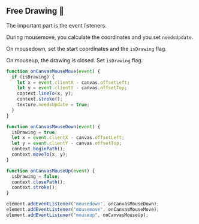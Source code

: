 ## Free Drawing 🎨

The important part is the event listeners.

During mousemove, you calculate the coordinates and you set `needsUpdate`.

On mousedown, set the start coordinates and the `isDrawing` flag.

On mouseup, the drawing is closed.  Set `isDrawing` flag.

```js
function onCanvasMouseMove(event) {
  if (isDrawing) {
    let x = event.clientX - canvas.offsetLeft;
    let y = event.clientY - canvas.offsetTop;
    context.lineTo(x, y);
    context.stroke();
    texture.needsUpdate = true;
  }
}

function onCanvasMouseDown(event) {
  isDrawing = true;
  let x = event.clientX - canvas.offsetLeft;
  let y = event.clientY - canvas.offsetTop;
  context.beginPath();
  context.moveTo(x, y);
}

function onCanvasMouseUp(event) {
  isDrawing = false;
  context.closePath();
  context.stroke();
}

element.addEventListener("mousedown", onCanvasMouseDown);
element.addEventListener("mousemove", onCanvasMouseMove);
element.addEventListener("mouseup", onCanvasMouseUp);
```

<br>
